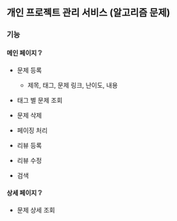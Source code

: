 ## 개인 프로젝트 관리 서비스 (알고리즘 문제)

### 기능

#### 메인 페이지 ❔

- 문제 등록

  - 제목, 태그, 문제 링크, 난이도, 내용

- 태그 별 문제 조회

- 문제 삭제

- 페이징 처리

- 리뷰 등록

- 리뷰 수정

- 검색

#### 상세 페이지 ❔

- 문제 상세 조회
